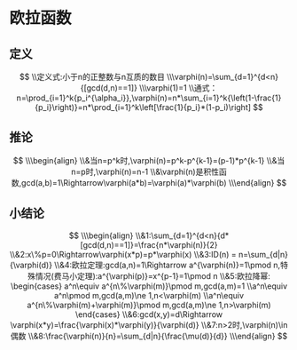 # 欧拉函数

## 定义

$$
\\定义式:小于n的正整数与n互质的数目
\\\varphi(n)=\sum_{d=1}^{d<n}{[gcd(d,n)==1]}
\\\varphi(1)=1
\\通式：n=\prod_{i=1}^k{p_i^{\alpha_i}},\varphi(n)=n*\sum_{i=1}^k{\left(1-\frac{1}{p_i}\right)}=n*\prod_{i=1}^k\left[\frac{1}{p_i}*(1-p_i)\right]
$$

## 推论

$$
\\\begin{align}
\\&当n=p^k时,\varphi(n)=p^k-p^{k-1}=(p-1)*p^{k-1}
\\&当n=p时,\varphi(n)=n-1
\\&\varphi(n)是积性函数,gcd(a,b)=1\Rightarrow\varphi(a*b)=\varphi(a)*\varphi(b)
\\\end{align}
$$

## 小结论

$$
\\\begin{align}
\\&1:\sum_{d=1}^{d<n}{d*[gcd(d,n)==1]}=\frac{n*\varphi(n)}{2}
\\&2:x\%p=0\Rightarrow\varphi(x*p)=p*\varphi(x)
\\&3:ID(n) = n=\sum_{d|n}{\varphi(d)}
\\&4:欧拉定理:gcd(a,n)=1\Rightarrow a^{\varphi(n)}=1\pmod n,特殊情况(费马小定理):a^{\varphi(p)}=x^{p-1}=1\pmod n
\\&5:欧拉降幂:
\begin{cases}
a^n\equiv a^{n\%\varphi(m)}\pmod m,gcd(a,m)=1
\\a^n\equiv a^n\pmod m,gcd(a,m)\ne 1,n<\varphi(m)
\\a^n\equiv a^{n\%\varphi(m)+\varphi(m)}\pmod m,gcd(a,m)\ne 1,n>\varphi(m)
\end{cases}
\\&6:gcd(x,y)=d\Rightarrow \varphi(x*y)=\frac{\varphi(x)*\varphi(y)}{\varphi(d)}
\\&7:n>2时,\varphi(n)\in偶数
\\&8:\frac{\varphi(n)}{n}=\sum_{d|n}{\frac{\mu(d)}{d}}
\\\end{align}
$$

